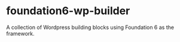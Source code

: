 # foundation6-wp-builder
A collection of Wordpress building blocks using Foundation 6 as the framework.
